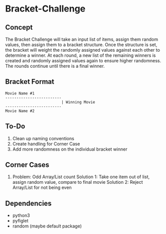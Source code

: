 # Bracket-Challenge
## Concept
The Bracket Challenge will take an input list of items, assign them random values, then assign them to a bracket structure. Once the structure is set, the bracket will weight the randomly assigned values against each other to determine a winner. At each round, a new list of the remaining winners is created and randomly assigned values again to ensure higher randomness. The rounds continue until there is a final winner.

## Bracket Format
```
Movie Name #1
-------------------------
                         | Winning Movie
-------------------------
Movie Name #2
```

## To-Do
1. Clean up naming conventions
2. Create handling for Corner Case
3. Add more randomness on the individual bracket winner

## Corner Cases
1. Problem: Odd Array/List count
   Solution 1: Take one item out of list, assign random value, compare to final movie
   Solution 2: Reject Array/List for not being even

## Dependencies
- python3
- pyfiglet
- random (maybe default package)